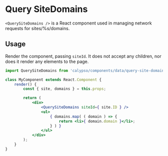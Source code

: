 # Query SiteDomains

`<QuerySiteDomains />` is a React component used in managing network requests for sites/%s/domains.

## Usage

Render the component, passing `siteId`. It does not accept any children, nor does it render any elements to the page.

```jsx
import QuerySiteDomains from 'calypso/components/data/query-site-domains';

class MyComponent extends React.Component {
	render() {
		const { site, domains } = this.props;

		return (
			<div>
				<QuerySiteDomains siteId={ site.ID } />
				<ul>
					{ domains.map( ( domain ) => {
						return <li>{ domain.domain }</li>;
					} ) }
				</ul>
			</div>
		);
	}
}
```
